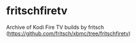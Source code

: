 # fritschfiretv
Archive of Kodi Fire TV builds by fritsch (https://github.com/fritsch/xbmc/tree/fritschfiretv)
